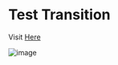 # Test Transition
Visit <a href="https://vikrant-v28.github.io/ToDo-List/">Here</a>

![image](https://user-images.githubusercontent.com/85709371/148742228-62e318de-0354-4f4c-9fcc-65dcf1249344.png)
